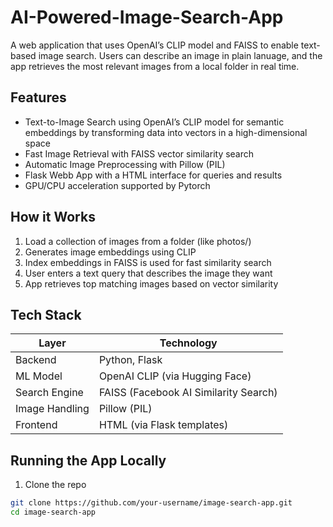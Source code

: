 # AI-Powered-Image-Search-App
A web application that uses OpenAI’s CLIP model and FAISS to enable text-based image search. Users can describe an image in plain lanuage, and the app retrieves the most relevant images from a local folder in real time.

## Features
- Text-to-Image Search using OpenAI’s CLIP model for semantic embeddings by transforming data into vectors in a high-dimensional space
- Fast Image Retrieval with FAISS vector similarity search
- Automatic Image Preprocessing with Pillow (PIL)
- Flask Webb App with a HTML interface for queries and results
- GPU/CPU acceleration supported by Pytorch

## How it Works
1. Load a collection of images from a folder (like photos/)
2. Generates image embeddings using CLIP
3. Index embeddings in FAISS is used for fast similarity search
4. User enters a text query that describes the image they want
5. App retrieves top matching images based on vector similarity

## Tech Stack
| Layer          | Technology                            |
| -------------- | ------------------------------------- |
| Backend        | Python, Flask                         |
| ML Model       | OpenAI CLIP (via Hugging Face)        |
| Search Engine  | FAISS (Facebook AI Similarity Search) |
| Image Handling | Pillow (PIL)                          |
| Frontend       | HTML (via Flask templates)            |

## Running the App Locally
1. Clone the repo
```bash
git clone https://github.com/your-username/image-search-app.git
cd image-search-app
``` 
